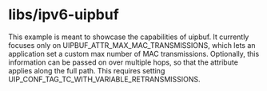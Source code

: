 # libs/ipv6-uipbuf

This example is meant to showcase the capabilities of uipbuf. It currently
focuses only on UIPBUF_ATTR_MAX_MAC_TRANSMISSIONS, which lets an application
set a custom max number of MAC transmissions. Optionally, this information
can be passed on over multiple hops, so that the attribute applies along
the full path. This requires setting UIP_CONF_TAG_TC_WITH_VARIABLE_RETRANSMISSIONS.
